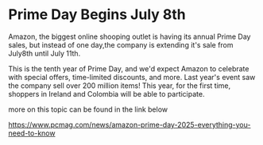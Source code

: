 # Prime Day Begins July 8th

Amazon, the biggest online shooping outlet is having its annual Prime Day sales, but instead of one day,the company is extending it's sale from July8th until July 11th.

This is the tenth year of Prime Day, and we'd expect Amazon to celebrate with special offers, time-limited discounts, and more. Last year's event saw the company sell over 200 million items! This year, for the first time, shoppers in Ireland and Colombia will be able to participate.

more on this topic can be found in the link below

https://www.pcmag.com/news/amazon-prime-day-2025-everything-you-need-to-know
